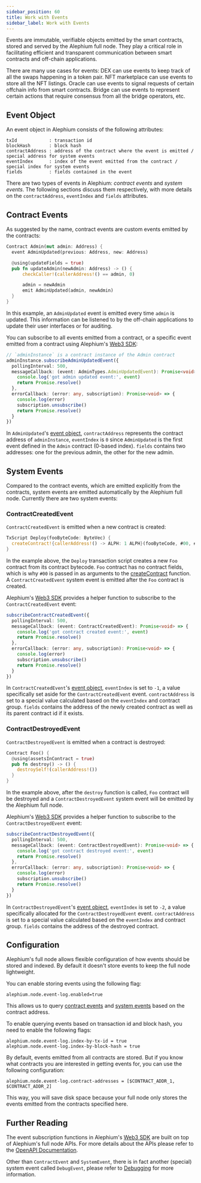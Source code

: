 ```yaml
---
sidebar_position: 60
title: Work with Events
sidebar_label: Work with Events
---
```


Events are immutable, verifiable objects emitted by the smart
contracts, stored and served by the Alephium full node. They play a
critical role in facilitating efficient and transparent communication
between smart contracts and off-chain applications.

There are many use cases for events: DEX can use events to keep track
of all the swaps happening in a token pair. NFT marketplace can use
events to store all the NFT listings. Oracle can use events to signal
requests of certain offchain info from smart contracts. Bridge can use
events to represent certain actions that require consensus from all
the bridge operators, etc.

## Event Object

An event object in Alephium consists of the following attributes:

```
txId            : transaction id
blockHash       : block hash
contractAddress : address of the contract where the event is emitted / special address for system events
eventIndex      : index of the event emitted from the contract / special index for system events
fields          : fields contained in the event
```

There are two types of events in Alephium: *contract events* and
*system events*. The following sections discuss them respectively,
with more details on the `contractAddress`, `eventIndex` and `fields`
attributes.

## Contract Events

As suggested by the name, contract events are custom events emitted by
the contracts:

```rust
Contract Admin(mut admin: Address) {
  event AdminUpdated(previous: Address, new: Address)

  @using(updateFields = true)
  pub fn updateAdmin(newAdmin: Address) -> () {
      checkCaller!(callerAddress!() == admin, 0)

      admin = newAdmin
      emit AdminUpdated(admin, newAdmin)
  }
}
```

In this example, an `AdminUpdated` event is emitted every time `admin`
is updated. This information can be listened to by the off-chain
applications to update their user interfaces or for auditing.

You can subscribe to all events emitted from a contract, or a specific
event emitted from a contract using Alephium's [Web3
SDK](/dapps/sdk/getting-started):

```typescript
// `adminInstance` is a contract instance of the Admin contract
adminInstance.subscribeAdminUpdatedEvent({
  pollingInterval: 500,
  messageCallback: (event: AdminTypes.AdminUpdatedEvent): Promise<void> => {
    console.log('got admin updated event:', event)
    return Promise.resolve()
  },
  errorCallback: (error: any, subscription): Promise<void> => {
    console.log(error)
    subscription.unsubscribe()
    return Promise.resolve()
  }
})
```

In `AdminUpdated`'s [event object](#event-data-structure),
`contractAddress` represents the contract address of `adminInstance`,
`eventIndex` is `0` since `AdminUpdated` is the first event defined in
the `Admin` contract (0-based index). `fields` contains two
addresses: one for the previous admin, the other for the new admin.

## System Events

Compared to the contract events, which are emitted explicitly from the
contracts, system events are emitted automatically by the Alephium
full node. Currently there are two system events:

### ContractCreatedEvent

`ContractCreatedEvent` is emitted when a new contract is created:

```rust
TxScript Deploy(fooByteCode: ByteVec) {
  createContract!{callerAddress!() -> ALPH: 1 ALPH}(fooByteCode, #00, #00)
}
```

In the example above, the `Deploy` transaction script creates a new
`Foo` contract from its contract bytecode. `Foo` contract has no
contract fields, which is why `#00` is passed in as arguments to the
[createContract](/dapps/ralph/built-in-functions#createcontract) function. A
`ContractCreatedEvent` system event is emitted after the `Foo`
contract is created.

Alephium's [Web3 SDK](/dapps/sdk/getting-started) provides a helper function
to subscribe to the `ContractCreatedEvent` event:

```typescript
subscribeContractCreatedEvent({
  pollingInterval: 500,
  messageCallback: (event: ContractCreatedEvent): Promise<void> => {
    console.log('got contract created event:', event)
    return Promise.resolve()
  },
  errorCallback: (error: any, subscription): Promise<void> => {
    console.log(error)
    subscription.unsubscribe()
    return Promise.resolve()
  }
})
```

In `ContractCreatedEvent`'s [event object](#event-data-structure),
`eventIndex` is set to `-1`, a value specifically set aside for the
`ContractCreatedEvent` event. `contractAddress` is set to a special
value calculated based on the `eventIndex` and contract
group. `fields` contains the address of the newly created contract as
well as its parent contract id if it exists.

### ContractDestroyedEvent

`ContractDestroyedEvent` is emitted when a contract is destroyed:

```rust
Contract Foo() {
  @using(assetsInContract = true)
  pub fn destroy() -> () {
    destroySelf!(callerAddress!())
  }
}
```

In the example above, after the `destroy` function is called, `Foo`
contract will be destroyed and a `ContractDestroyedEvent` system event
will be emitted by the Alephium full node.

Alephium's [Web3 SDK](/dapps/sdk/getting-started) provides a helper function
to subscribe to the `ContractDestroyedEvent` event:

```typescript
subscribeContractDestroyedEvent({
  pollingInterval: 500,
  messageCallback: (event: ContractDestroyedEvent): Promise<void> => {
    console.log('got contract destroyed event:', event)
    return Promise.resolve()
  },
  errorCallback: (error: any, subscription): Promise<void> => {
    console.log(error)
    subscription.unsubscribe()
    return Promise.resolve()
  }
})
```

In `ContractDestroyedEvent`'s [event object](#event-data-structure),
`eventIndex` is set to `-2`, a value specifically allocated for the
`ContractDestroyedEvent` event. `contractAddress` is set to a special
value calculated based on the `eventIndex` and contract
group. `fields` contains the address of the destroyed contract.

## Configuration

Alephium's full node allows flexible configuration of how events
should be stored and indexed. By default it doesn't store events to
keep the full node lightweight.

You can enable storing events using the following flag:

```
alephium.node.event-log.enabled=true
```

This allows us to query [contract
events](/dapps/sdk/events#contract-events) and [system
events](/dapps/sdk/events#system-events) based on the contract
address.

To enable querying events based on transaction id and block hash, you
need to enable the following flags:

```
alephium.node.event-log.index-by-tx-id = true
alephium.node.event-log.index-by-block-hash = true
```

By default, events emitted from all contracts are stored. But if you
know what contracts you are interested in getting events for, you can
use the following configuration:

```
alephium.node.event-log.contract-addresses = [$CONTRACT_ADDR_1, $CONTRACT_ADDR_2]
```

This way, you will save disk space because your full node only stores
the events emitted from the contracts specified here.

## Further Reading

The event subscription functions in Alephium's [Web3
SDK](/dapps/sdk/getting-started) are built on top of Alephium's full node
APIs. For more details about the APIs please refer to the [OpenAPI
Documentation](https://node.mainnet.alephium.org/docs).

Other than `ContractEvent` and `SystemEvent`, there is in fact another
(special) system event called `DebugEvent`, please refer to
[Debugging](/dapps/sdk/testing-and-debugging#debugging) for more
information.
